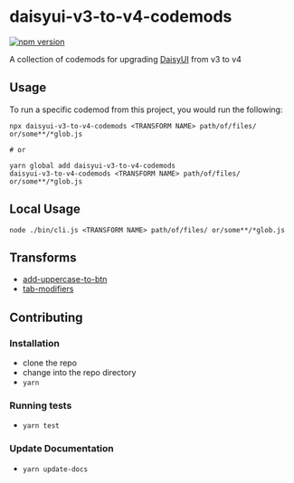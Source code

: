 # daisyui-v3-to-v4-codemods

[![npm version](http://img.shields.io/npm/v/daisyui-v3-to-v4-codemods.svg?style=flat)](https://npmjs.org/package/daisyui-v3-to-v4-codemods 'View this project on npm')

A collection of codemods for upgrading [DaisyUI](https://daisyui.com) from v3 to v4

## Usage

To run a specific codemod from this project, you would run the following:

```
npx daisyui-v3-to-v4-codemods <TRANSFORM NAME> path/of/files/ or/some**/*glob.js

# or

yarn global add daisyui-v3-to-v4-codemods
daisyui-v3-to-v4-codemods <TRANSFORM NAME> path/of/files/ or/some**/*glob.js
```

## Local Usage
```
node ./bin/cli.js <TRANSFORM NAME> path/of/files/ or/some**/*glob.js
```

## Transforms

<!--TRANSFORMS_START-->
* [add-uppercase-to-btn](transforms/add-uppercase-to-btn/README.md)
* [tab-modifiers](transforms/tab-modifiers/README.md)
<!--TRANSFORMS_END-->

## Contributing

### Installation

* clone the repo
* change into the repo directory
* `yarn`

### Running tests

* `yarn test`

### Update Documentation

* `yarn update-docs`

